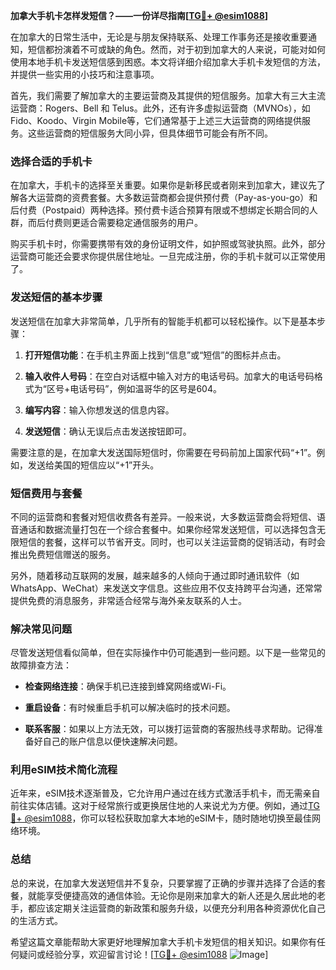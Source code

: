 **加拿大手机卡怎样发短信？——一份详尽指南[[TG💪+ @esim1088](https://t.me/s/esim1088)]**

在加拿大的日常生活中，无论是与朋友保持联系、处理工作事务还是接收重要通知，短信都扮演着不可或缺的角色。然而，对于初到加拿大的人来说，可能对如何使用本地手机卡发送短信感到困惑。本文将详细介绍加拿大手机卡发短信的方法，并提供一些实用的小技巧和注意事项。

首先，我们需要了解加拿大的主要运营商及其提供的短信服务。加拿大有三大主流运营商：Rogers、Bell 和 Telus。此外，还有许多虚拟运营商（MVNOs），如Fido、Koodo、Virgin Mobile等，它们通常基于上述三大运营商的网络提供服务。这些运营商的短信服务大同小异，但具体细节可能会有所不同。

### **选择合适的手机卡**

在加拿大，手机卡的选择至关重要。如果你是新移民或者刚来到加拿大，建议先了解各大运营商的资费套餐。大多数运营商都会提供预付费（Pay-as-you-go）和后付费（Postpaid）两种选择。预付费卡适合预算有限或不想绑定长期合同的人群，而后付费则更适合需要稳定通信服务的用户。

购买手机卡时，你需要携带有效的身份证明文件，如护照或驾驶执照。此外，部分运营商可能还会要求你提供居住地址。一旦完成注册，你的手机卡就可以正常使用了。

### **发送短信的基本步骤**

发送短信在加拿大非常简单，几乎所有的智能手机都可以轻松操作。以下是基本步骤：

1. **打开短信功能**：在手机主界面上找到“信息”或“短信”的图标并点击。
   
2. **输入收件人号码**：在空白对话框中输入对方的电话号码。加拿大的电话号码格式为“区号+电话号码”，例如温哥华的区号是604。

3. **编写内容**：输入你想发送的信息内容。

4. **发送短信**：确认无误后点击发送按钮即可。

需要注意的是，在加拿大发送国际短信时，你需要在号码前加上国家代码“+1”。例如，发送给美国的短信应以“+1”开头。

### **短信费用与套餐**

不同的运营商和套餐对短信收费各有差异。一般来说，大多数运营商会将短信、语音通话和数据流量打包在一个综合套餐中。如果你经常发送短信，可以选择包含无限短信的套餐，这样可以节省开支。同时，也可以关注运营商的促销活动，有时会推出免费短信赠送的服务。

另外，随着移动互联网的发展，越来越多的人倾向于通过即时通讯软件（如WhatsApp、WeChat）来发送文字信息。这些应用不仅支持跨平台沟通，还常常提供免费的消息服务，非常适合经常与海外亲友联系的人士。

### **解决常见问题**

尽管发送短信看似简单，但在实际操作中仍可能遇到一些问题。以下是一些常见的故障排查方法：

- **检查网络连接**：确保手机已连接到蜂窝网络或Wi-Fi。
  
- **重启设备**：有时候重启手机可以解决临时的技术问题。

- **联系客服**：如果以上方法无效，可以拨打运营商的客服热线寻求帮助。记得准备好自己的账户信息以便快速解决问题。

### **利用eSIM技术简化流程**

近年来，eSIM技术逐渐普及，它允许用户通过在线方式激活手机卡，而无需亲自前往实体店铺。这对于经常旅行或更换居住地的人来说尤为方便。例如，通过[TG💪+ @esim1088](https://t.me/s/esim1088)，你可以轻松获取加拿大本地的eSIM卡，随时随地切换至最佳网络环境。

### **总结**

总的来说，在加拿大发送短信并不复杂，只要掌握了正确的步骤并选择了合适的套餐，就能享受便捷高效的通信体验。无论你是刚来加拿大的新人还是久居此地的老手，都应该定期关注运营商的新政策和服务升级，以便充分利用各种资源优化自己的生活方式。

希望这篇文章能帮助大家更好地理解加拿大手机卡发短信的相关知识。如果你有任何疑问或经验分享，欢迎留言讨论！[[TG💪+ @esim1088](https://t.me/s/esim1088) ![Image](https://i.postimg.cc/4NQfJmqS/Snipaste-2025-05-13-00-14-12.png)]